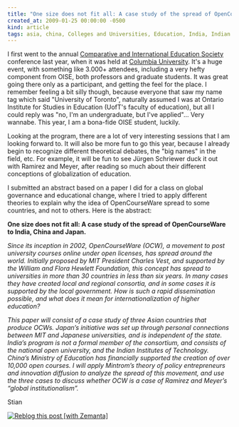 ```yaml
---
title: "One size does not fit all: A case study of the spread of OpenCourseWare to India, China and Japan."
created_at: 2009-01-25 00:00:00 -0500
kind: article
tags: asia, china, Colleges and Universities, Education, India, Indian Institute of Technology, Ontario Institute for Studies in Education, open-education, OpenCourseWare, p2pU, personal, University of Toronto, William and Flora Hewlett Foundation
---
```


I first went to the annual [Comparative and International Education
Society](http://cies.us) conference last year, when it was held at
[Columbia University](http://www.tc.columbia.edu). It's a huge event,
with something like 3.000+ attendees, including a very hefty component
from OISE, both professors and graduate students. It was great going
there only as a participant, and getting the feel for the place. I
remember feeling a bit silly though, because everyone that saw my name
tag which said "University of Toronto", naturally assumed I was at
Ontario Institute for Studies in Education (UofT's faculty of
education), but all I could reply was "no, I'm an undergraduate, but
I've applied"... Very wannabe. This year, I am a bona-fide OISE student,
luckily.

Looking at the program, there are a lot of very interesting sessions
that I am looking forward to. It will also be more fun to go this year,
because I already begin to recognize different theoretical debates, the
"big names" in the field, etc. For example, it will be fun to see Jürgen
Schriewer duck it out with Ramirez and Meyer, after reading so much
about their different conceptions of globalization of education.

I submitted an abstract based on a paper I did for a class on global
governance and educational change, where I tried to apply different
theories to explain why the idea of OpenCourseWare spread to some
countries, and not to others. Here is the abstract:

**One size does not fit all: A case study of the spread of
OpenCourseWare to India, China and Japan.**

*Since its inception in 2002, OpenCourseWare (OCW), a movement to post
university courses online under open licenses, has spread around the
world. Initially proposed by MIT President Charles Vest, and supported
by the William and Flora Hewlett Foundation, this concept has spread to
universities in more than 30 countries in less than six years. In many
cases they have created local and regional consortia, and in some cases
it is supported by the local government. How is such a rapid
dissemination possible, and what does it mean for internationalization
of higher education?*

*This paper will consist of a case study of three Asian countries that
produce OCWs. Japan’s initiative was set up through personal connections
between MIT and Japanese universities, and is independent of the state.
India’s program is not a formal member of the consortium, and consists
of the national open university, and the Indian Institutes of
Technology. China’s Ministry of Education has financially supported the
creation of over 10,000 open courses. I will apply Mintrom’s theory of
policy entrepreneurs and innovation diffusion to analyze the spread of
this movement, and use the three cases to discuss whether OCW is a case
of Ramirez and Meyer’s “global institutionalism”.*

Stian

[![Reblog this post [with
Zemanta]](http://img.zemanta.com/reblog_e.png?x-id=b9b85ddd-4081-4d73-a423-1c7c4aaa9cfc)](http://reblog.zemanta.com/zemified/b9b85ddd-4081-4d73-a423-1c7c4aaa9cfc/ "Zemified by Zemanta")
